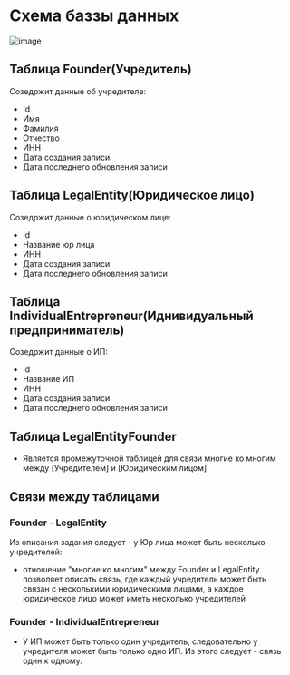 ﻿# Схема баззы данных
![image](https://github.com/BanCSty/WebApplication/assets/67982113/6e31662e-f30b-492b-b468-97b3e6d207f5)

## Таблица Founder(Учредитель)
Созедржит данные об учредителе:
- Id
- Имя
- Фамилия
- Отчество
- ИНН
- Дата создания записи
- Дата последнего обновления записи

## Таблица LegalEntity(Юридическое лицо)
Созедржит данные о юридическом лице:
- Id
- Название юр лица
- ИНН
- Дата создания записи
- Дата последнего обновления записи

## Таблица IndividualEntrepreneur(Иднивидуальный предприниматель)
Созедржит данные о ИП:
- Id
- Название ИП
- ИНН
- Дата создания записи
- Дата последнего обновления записи

## Таблица LegalEntityFounder 
- Является промежуточной таблицей для связи многие ко многим между [Учредителем] и [Юридическим лицом]

## Связи между таблицами
### Founder - LegalEntity
Из описания задания следует - у Юр лица может быть несколько учредителей:
- отношение "многие ко многим" между Founder и LegalEntity позволяет описать связь,
 где каждый учредитель может быть связан с несколькими юридическими лицами, 
 а каждое юридическое лицо может иметь несколько учредителей

### Founder - IndividualEntrepreneur
- У ИП может быть только один учредитель, следовательно у учредителя может быть только одно ИП.
Из этого следует - связь один к одному.
